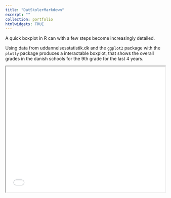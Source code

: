 ```yaml
---
title: "DatSkolerMarkdown"
excerpt: ""
collection: portfolio
htmlwidgets: TRUE
---
```


A quick boxplot in R can with a few steps become increasingly detailed.

Using data from uddannelsesstatistik.dk and the `ggplot2` package with the `plotly` package produces a interactable boxplot, that shows the overall grades in the danish schools for the 9th grade for the last 4 years. 

<center><iframe src="/Boxplot.html" height = "400px" width = "100%"></iframe></center>
